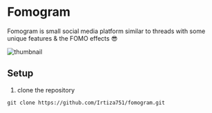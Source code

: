 # Fomogram

Fomogram is small social media platform similar to threads with some unique features & the FOMO effects 😎

![thumbnail](https://github.com/Irtiza751/fomogram/assets/91867702/920164b0-df11-447b-923c-dd3fc8d2aa79)

## Setup
1. clone the repository
```
git clone https://github.com/Irtiza751/fomogram.git
```
